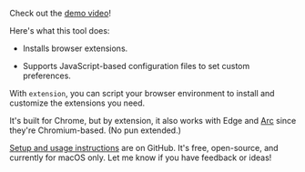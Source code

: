 Check out the [demo video](https://youtu.be/eOWOEvO5uys)!

Here's what this tool does:

- Installs browser extensions.

- Supports JavaScript-based configuration files to set custom preferences.

With `extension`, you can script your browser environment to install and customize the extensions you need.

It's built for Chrome, but by extension, it also works with Edge and [Arc](https://arc.net) since they're Chromium-based. (No pun extended.)

[Setup and usage instructions](https://github.com/8ta4/extension) are on GitHub. It's free, open-source, and currently for macOS only. Let me know if you have feedback or ideas!
